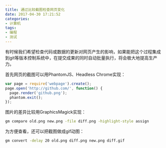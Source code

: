 ```yaml
---
title: 通过比较截图检查网页变化
date: 2017-04-30 17:21:52
categories:
- 计算机
tags:
- 编程
- 测试
---
```


有时候我们希望检查代码或数据的更新对网页产生的影响，如果能把这个过程集成到git等版本控制系统中，在提交成果的同时自动批量执行，将会极大地提高生产力。

首先网页的截图可以用PhantomJS、Headless Chrome实现：

```javascript
var page = require('webpage').create();
page.open('http://github.com/', function() {
  page.render('github.png');
  phantom.exit();
});
```

图片的差异比较用GraphicsMagick实现：

```bash
gm compare old.png new.png -file diff.png -highlight-style assign
```

为方便查看，还可以把截图做成gif动图：

```bash
gm convert -delay 20 old.png diff.png new.png diff.gif
```

